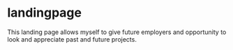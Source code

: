 # landingpage

This landing page allows myself to give future employers and opportunity to look and appreciate past and future projects. 